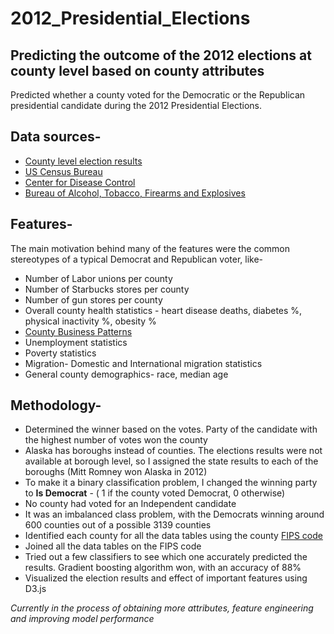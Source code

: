 # 2012_Presidential_Elections
## Predicting the outcome of the 2012 elections at county level based on county attributes

Predicted whether a county voted for the Democratic or the Republican presidential candidate during the 2012 Presidential Elections. 

## Data sources-
- [County level election results](https://www.theguardian.com/news/datablog/2012/nov/07/us-2012-election-county-results-download#data)
- [US Census Bureau](https://www.census.gov/)
- [Center for Disease Control](https://www.cdc.gov/)
- [Bureau of Alcohol, Tobacco, Firearms and Explosives](https://www.atf.gov/)

## Features-
The main motivation behind many of the features were the common stereotypes of a typical Democrat and Republican voter, like-
- Number of Labor unions per county
- Number of Starbucks stores per county
- Number of gun stores per county
- Overall county health statistics - heart disease deaths, diabetes %, physical inactivity %, obesity %
- [County Business Patterns](https://www.census.gov/programs-surveys/cbp.html)
- Unemployment statistics
- Poverty statistics
- Migration- Domestic and International migration statistics
- General county demographics- race, median age

## Methodology-
- Determined the winner based on the votes. Party of the candidate with the highest number of votes won the county
- Alaska has boroughs instead of counties. The elections results were not available at borough level, so I assigned the state results to each of the boroughs (Mitt Romney won Alaska in 2012)
- To make it a binary classification problem, I changed the winning party to **Is Democrat** - ( 1 if the county voted Democrat, 0 otherwise)
- No county had voted for an Independent candidate
- It was an imbalanced class problem, with the Democrats winning around 600 counties out of a possible 3139 counties
- Identified each county for all the data tables using the county [FIPS code](https://www.census.gov/geo/reference/codes/cou.html)
- Joined all the data tables on the FIPS code
- Tried out a few classifiers to see which one accurately predicted the results. Gradient boosting algorithm won, with an accuracy of 88%
- Visualized the election results and effect of important features using D3.js

_Currently in the process of obtaining more attributes, feature engineering and improving model performance_

